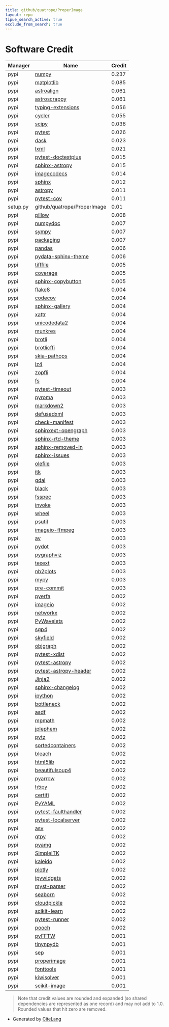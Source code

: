 ```yaml
---
title: github/quatrope/ProperImage
layout: repo
tipue_search_active: true
exclude_from_search: true
---
```

# Software Credit

|Manager|Name|Credit|
|-------|----|------|
|pypi|[numpy](https://pypi.org/project/numpy)|0.237|
|pypi|[matplotlib](https://matplotlib.org)|0.085|
|pypi|[astroalign](https://astroalign.readthedocs.io/)|0.061|
|pypi|[astroscrappy](https://github.com/astropy/astroscrappy)|0.061|
|pypi|[typing-extensions](https://pypi.org/project/typing-extensions)|0.056|
|pypi|[cycler](https://github.com/matplotlib/cycler)|0.055|
|pypi|[scipy](https://pypi.org/project/scipy)|0.036|
|pypi|[pytest](https://pypi.org/project/pytest)|0.026|
|pypi|[dask](https://pypi.org/project/dask)|0.023|
|pypi|[lxml](https://pypi.org/project/lxml)|0.021|
|pypi|[pytest-doctestplus](https://pypi.org/project/pytest-doctestplus)|0.015|
|pypi|[sphinx-astropy](https://pypi.org/project/sphinx-astropy)|0.015|
|pypi|[imagecodecs](https://pypi.org/project/imagecodecs)|0.014|
|pypi|[sphinx](https://pypi.org/project/sphinx)|0.012|
|pypi|[astropy](http://astropy.org)|0.011|
|pypi|[pytest-cov](https://pypi.org/project/pytest-cov)|0.011|
|setup.py|github/quatrope/ProperImage|0.01|
|pypi|[pillow](https://python-pillow.org)|0.008|
|pypi|[numpydoc](https://pypi.org/project/numpydoc)|0.007|
|pypi|[sympy](https://pypi.org/project/sympy)|0.007|
|pypi|[packaging](https://pypi.org/project/packaging)|0.007|
|pypi|[pandas](https://pypi.org/project/pandas)|0.006|
|pypi|[pydata-sphinx-theme](https://pypi.org/project/pydata-sphinx-theme)|0.006|
|pypi|[tifffile](https://www.lfd.uci.edu/~gohlke/)|0.005|
|pypi|[coverage](https://pypi.org/project/coverage)|0.005|
|pypi|[sphinx-copybutton](https://pypi.org/project/sphinx-copybutton)|0.005|
|pypi|[flake8](https://pypi.org/project/flake8)|0.004|
|pypi|[codecov](https://pypi.org/project/codecov)|0.004|
|pypi|[sphinx-gallery](https://pypi.org/project/sphinx-gallery)|0.004|
|pypi|[xattr](https://pypi.org/project/xattr)|0.004|
|pypi|[unicodedata2](https://pypi.org/project/unicodedata2)|0.004|
|pypi|[munkres](https://pypi.org/project/munkres)|0.004|
|pypi|[brotli](https://pypi.org/project/brotli)|0.004|
|pypi|[brotlicffi](https://pypi.org/project/brotlicffi)|0.004|
|pypi|[skia-pathops](https://pypi.org/project/skia-pathops)|0.004|
|pypi|[lz4](https://pypi.org/project/lz4)|0.004|
|pypi|[zopfli](https://pypi.org/project/zopfli)|0.004|
|pypi|[fs](https://pypi.org/project/fs)|0.004|
|pypi|[pytest-timeout](https://pypi.org/project/pytest-timeout)|0.003|
|pypi|[pyroma](https://pypi.org/project/pyroma)|0.003|
|pypi|[markdown2](https://pypi.org/project/markdown2)|0.003|
|pypi|[defusedxml](https://pypi.org/project/defusedxml)|0.003|
|pypi|[check-manifest](https://pypi.org/project/check-manifest)|0.003|
|pypi|[sphinxext-opengraph](https://pypi.org/project/sphinxext-opengraph)|0.003|
|pypi|[sphinx-rtd-theme](https://pypi.org/project/sphinx-rtd-theme)|0.003|
|pypi|[sphinx-removed-in](https://pypi.org/project/sphinx-removed-in)|0.003|
|pypi|[sphinx-issues](https://pypi.org/project/sphinx-issues)|0.003|
|pypi|[olefile](https://pypi.org/project/olefile)|0.003|
|pypi|[itk](https://pypi.org/project/itk)|0.003|
|pypi|[gdal](https://pypi.org/project/gdal)|0.003|
|pypi|[black](https://pypi.org/project/black)|0.003|
|pypi|[fsspec](https://pypi.org/project/fsspec)|0.003|
|pypi|[invoke](https://pypi.org/project/invoke)|0.003|
|pypi|[wheel](https://pypi.org/project/wheel)|0.003|
|pypi|[psutil](https://pypi.org/project/psutil)|0.003|
|pypi|[imageio-ffmpeg](https://pypi.org/project/imageio-ffmpeg)|0.003|
|pypi|[av](https://pypi.org/project/av)|0.003|
|pypi|[pydot](https://pypi.org/project/pydot)|0.003|
|pypi|[pygraphviz](https://pypi.org/project/pygraphviz)|0.003|
|pypi|[texext](https://pypi.org/project/texext)|0.003|
|pypi|[nb2plots](https://pypi.org/project/nb2plots)|0.003|
|pypi|[mypy](https://pypi.org/project/mypy)|0.003|
|pypi|[pre-commit](https://pypi.org/project/pre-commit)|0.003|
|pypi|[pyerfa](https://github.com/liberfa/pyerfa)|0.002|
|pypi|[imageio](https://github.com/imageio/imageio)|0.002|
|pypi|[networkx](https://networkx.org/)|0.002|
|pypi|[PyWavelets](https://github.com/PyWavelets/pywt)|0.002|
|pypi|[sgp4](https://pypi.org/project/sgp4)|0.002|
|pypi|[skyfield](https://pypi.org/project/skyfield)|0.002|
|pypi|[objgraph](https://pypi.org/project/objgraph)|0.002|
|pypi|[pytest-xdist](https://pypi.org/project/pytest-xdist)|0.002|
|pypi|[pytest-astropy](https://pypi.org/project/pytest-astropy)|0.002|
|pypi|[pytest-astropy-header](https://pypi.org/project/pytest-astropy-header)|0.002|
|pypi|[Jinja2](https://pypi.org/project/Jinja2)|0.002|
|pypi|[sphinx-changelog](https://pypi.org/project/sphinx-changelog)|0.002|
|pypi|[ipython](https://pypi.org/project/ipython)|0.002|
|pypi|[bottleneck](https://pypi.org/project/bottleneck)|0.002|
|pypi|[asdf](https://pypi.org/project/asdf)|0.002|
|pypi|[mpmath](https://pypi.org/project/mpmath)|0.002|
|pypi|[jplephem](https://pypi.org/project/jplephem)|0.002|
|pypi|[pytz](https://pypi.org/project/pytz)|0.002|
|pypi|[sortedcontainers](https://pypi.org/project/sortedcontainers)|0.002|
|pypi|[bleach](https://pypi.org/project/bleach)|0.002|
|pypi|[html5lib](https://pypi.org/project/html5lib)|0.002|
|pypi|[beautifulsoup4](https://pypi.org/project/beautifulsoup4)|0.002|
|pypi|[pyarrow](https://pypi.org/project/pyarrow)|0.002|
|pypi|[h5py](https://pypi.org/project/h5py)|0.002|
|pypi|[certifi](https://pypi.org/project/certifi)|0.002|
|pypi|[PyYAML](https://pypi.org/project/PyYAML)|0.002|
|pypi|[pytest-faulthandler](https://pypi.org/project/pytest-faulthandler)|0.002|
|pypi|[pytest-localserver](https://pypi.org/project/pytest-localserver)|0.002|
|pypi|[asv](https://pypi.org/project/asv)|0.002|
|pypi|[qtpy](https://pypi.org/project/qtpy)|0.002|
|pypi|[pyamg](https://pypi.org/project/pyamg)|0.002|
|pypi|[SimpleITK](https://pypi.org/project/SimpleITK)|0.002|
|pypi|[kaleido](https://pypi.org/project/kaleido)|0.002|
|pypi|[plotly](https://pypi.org/project/plotly)|0.002|
|pypi|[ipywidgets](https://pypi.org/project/ipywidgets)|0.002|
|pypi|[myst-parser](https://pypi.org/project/myst-parser)|0.002|
|pypi|[seaborn](https://pypi.org/project/seaborn)|0.002|
|pypi|[cloudpickle](https://pypi.org/project/cloudpickle)|0.002|
|pypi|[scikit-learn](https://pypi.org/project/scikit-learn)|0.002|
|pypi|[pytest-runner](https://pypi.org/project/pytest-runner)|0.002|
|pypi|[pooch](https://pypi.org/project/pooch)|0.002|
|pypi|[pyFFTW](https://github.com/pyFFTW/pyFFTW)|0.001|
|pypi|[tinynpydb](https://github.com/quatrope/tinynpydb)|0.001|
|pypi|[sep](https://github.com/kbarbary/sep)|0.001|
|pypi|[properimage](https://github.com/toros-astro/ProperImage)|0.001|
|pypi|[fonttools](http://github.com/fonttools/fonttools)|0.001|
|pypi|[kiwisolver](https://github.com/nucleic/kiwi)|0.001|
|pypi|[scikit-image](https://scikit-image.org)|0.001|


> Note that credit values are rounded and expanded (so shared dependencies are represented as one record) and may not add to 1.0. Rounded values that hit zero are removed.


- Generated by [CiteLang](https://github.com/vsoch/citelang)
